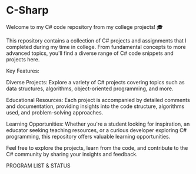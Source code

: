 # C-Sharp

Welcome to my C# code repository from my college projects! 🎓

This repository contains a collection of C# projects and assignments that I completed during my time in college. From fundamental concepts to more advanced topics, you'll find a diverse range of C# code snippets and projects here.

Key Features:

Diverse Projects: Explore a variety of C# projects covering topics such as data structures, algorithms, object-oriented programming, and more.

Educational Resources: Each project is accompanied by detailed comments and documentation, providing insights into the code structure, algorithms used, and problem-solving approaches.

Learning Opportunities: Whether you're a student looking for inspiration, an educator seeking teaching resources, or a curious developer exploring C# programming, this repository offers valuable learning opportunities.

Feel free to explore the projects, learn from the code, and contribute to the C# community by sharing your insights and feedback.

PROGRAM LIST & STATUS


